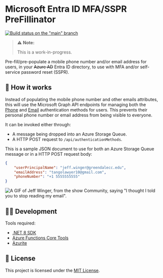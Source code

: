 # Microsoft Entra ID MFA/SSPR PreFillinator

[![Build status on the "main" branch](https://github.com/Smalls1652/EntraMfaPrefillinator/actions/workflows/build.yml/badge.svg?branch=main&event=push)](https://github.com/Smalls1652/EntraMfaPrefillinator/actions/workflows/build.yml)

> ⚠️ **Note:**
>
> This is a work-in-progress.

Pre-fill/pre-populate a mobile phone number and/or email address for users, in your ~~Azure AD~~ Entra ID directory, to use with MFA and/or self-service password reset (SSPR).

## 🤔 How it works

Instead of populating the mobile phone number and other emails attributes, this will use the Microsoft Graph API endpoints for managing both the [Phone](https://learn.microsoft.com/en-us/graph/api/resources/phoneauthenticationmethod?view=graph-rest-1.0) and [Email](https://learn.microsoft.com/en-us/graph/api/resources/emailauthenticationmethod?view=graph-rest-1.0) authentication methods for users. This prevents their personal phone number or email address from being visible to everyone.

It can be invoked either through:

* A message being dropped into an Azure Storage Queue.
* A HTTP POST request to `/api/authenticationMethods`.

This is a sample JSON document to use for both an Azure Storage Queue message or in a HTTP POST request body:

```json
{
    "userPrincipalName": "jeff.winger@greendalecc.edu",
    "emailAddress": "tangolawyer10@gmail.com",
    "phoneNumber": "+1 5555555555"
}
```

![A GIF of Jeff Winger, from the show Community, saying "I thought I told you to stop reading my email".](https://cdn.smalls.online/images/misc/stop-reading-my-email-jeff-winger.gif)

## 🧑‍💻 Development

Tools required:

* [.NET 8 SDK](https://dotnet.microsoft.com/en-us/download/dotnet/8.0)
* [Azure Functions Core Tools](https://github.com/Azure/azure-functions-core-tools)
* [Azurite](https://learn.microsoft.com/en-us/azure/storage/common/storage-use-azurite)

## 🤝 License

This project is licensed under the [MIT License](./LICENSE).
